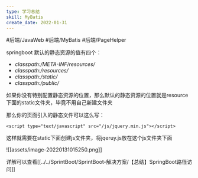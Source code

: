 ```yaml
---
type: 学习总结
skill: MyBatis
create_date: 2022-01-31
---
```


#后端/JavaWeb #后端/MyBatis #后端/PageHelper

springboot 默认的静态资源的值有四个：

-   _classpath:/META-INF/resources/_
-   _classpath:/resources/_
-   _classpath:/static/_
-   _classpath:/public/_

如果你没有特别配置静态资源的位置，那么默认的静态资源的位置就是resource 下面的static文件夹，毕竟不用自己新建文件夹

那么你的页面引入的静态文件可以这么写：

`<script type="text/javascript" src="/js/jquery.min.js"></script>`

这样就需要在static下面创建js文件夹，将jqeruy.js放在这个js文件夹下面

![[assets/image-20220131015250.png]]

详解可以查看[[../../SprintBoot/SprintBoot-解决方案/【总结】SpringBoot路径访问]]
